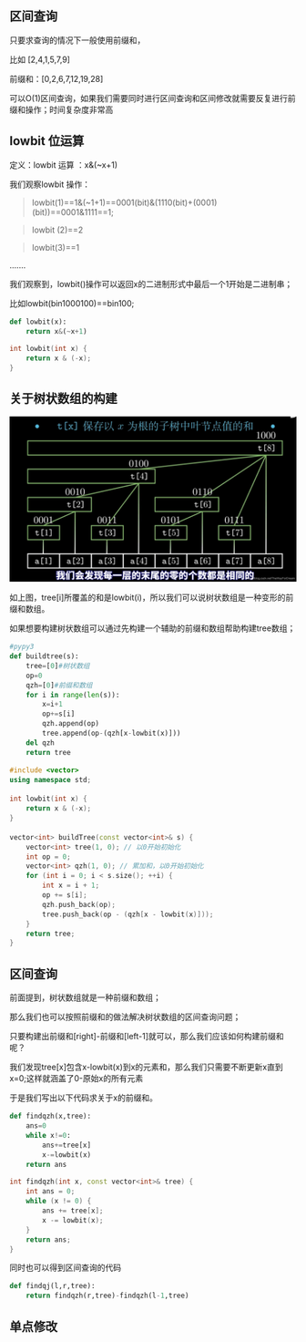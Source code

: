 ## 区间查询

只要求查询的情况下一般使用前缀和，

比如 [2,4,1,5,7,9]

前缀和：[0,2,6,7,12,19,28]

可以O(1)区间查询，如果我们需要同时进行区间查询和区间修改就需要反复进行前缀和操作；时间复杂度非常高

## lowbit 位运算

定义：lowbit 运算 ：x&(~x+1)

我们观察lowbit 操作：

> lowbit(1)==1&(~1+1)==0001(bit)&(1110(bit)+(0001)(bit))==0001&1111==1;

> lowbit (2)==2

>lowbit(3)==1

.......

我们观察到，lowbit()操作可以返回x的二进制形式中最后一个1开始是二进制串；

比如lowbit(bin1000100)==bin100;

```python
def lowbit(x):
    return x&(~x+1)

```

```cpp
int lowbit(int x) {
    return x & (-x);
}

```

## 关于树状数组的构建

![树状数组](tree.png)


如上图，tree[i]所覆盖的和是lowbit(i)，所以我们可以说树状数组是一种变形的前缀和数组。


如果想要构建树状数组可以通过先构建一个辅助的前缀和数组帮助构建tree数组；

```python
#pypy3
def buildtree(s):
    tree=[0]#树状数组
    op=0
    qzh=[0]#前缀和数组
    for i in range(len(s)):
        x=i+1
        op+=s[i]
        qzh.append(op)
        tree.append(op-(qzh[x-lowbit(x)]))
    del qzh
    return tree

```

```cpp
#include <vector>
using namespace std;

int lowbit(int x) {
    return x & (-x);
}

vector<int> buildTree(const vector<int>& s) {
    vector<int> tree(1, 0); // 以0开始初始化
    int op = 0;
    vector<int> qzh(1, 0); // 累加和，以0开始初始化
    for (int i = 0; i < s.size(); ++i) {
        int x = i + 1;
        op += s[i];
        qzh.push_back(op);
        tree.push_back(op - (qzh[x - lowbit(x)]));
    }
    return tree;
}
```

## 区间查询

前面提到，树状数组就是一种前缀和数组；

那么我们也可以按照前缀和的做法解决树状数组的区间查询问题；

只要构建出前缀和[right]-前缀和[left-1]就可以，那么我们应该如何构建前缀和呢？

我们发现tree[x]包含x-lowbit(x)到x的元素和，那么我们只需要不断更新x直到x=0;这样就涵盖了0-原始x的所有元素

于是我们写出以下代码求关于x的前缀和。

```python
def findqzh(x,tree):
    ans=0
    while x!=0:
        ans+=tree[x]
        x-=lowbit(x)
    return ans
```

```cpp
int findqzh(int x, const vector<int>& tree) {
    int ans = 0;
    while (x != 0) {
        ans += tree[x];
        x -= lowbit(x);
    }
    return ans;
}

```

同时也可以得到区间查询的代码

```python
def findqj(l,r,tree):
    return findqzh(r,tree)-findqzh(l-1,tree)
```


## 单点修改

